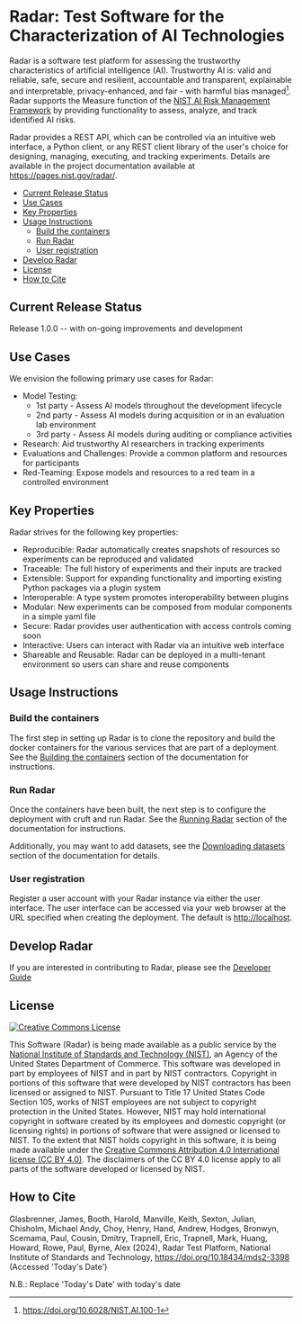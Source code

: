 # Radar: Test Software for the Characterization of AI Technologies

Radar is a software test platform for assessing the trustworthy characteristics of artificial intelligence (AI).
Trustworthy AI is: valid and reliable, safe, secure and resilient, accountable and transparent, explainable and interpretable, privacy-enhanced, and fair - with harmful bias managed[^1].
Radar supports the Measure function of the [NIST AI Risk Management Framework](https://nist.gov/itl/ai-risk-management-framework/) by providing functionality to assess, analyze, and track identified AI risks.

Radar provides a REST API, which can be controlled via an intuitive web interface, a Python client, or any REST client library of the user's choice for designing, managing, executing, and tracking experiments.
Details are available in the project documentation available at <https://pages.nist.gov/radar/>.

[^1]: <https://doi.org/10.6028/NIST.AI.100-1>

<!-- markdownlint-disable MD007 MD030 -->
- [Current Release Status](#current-release-status)
- [Use Cases](#use-cases)
- [Key Properties](#key-properties)
- [Usage Instructions](#usage-instructions)
    - [Build the containers](#build-the-containers)
    - [Run Radar](#run-radar)
    - [User registration](#user-registration)
- [Develop Radar](#develop-radar)
- [License](#license)
- [How to Cite](#how-to-cite)
<!-- markdownlint-enable MD007 MD030 -->

## Current Release Status

Release 1.0.0 -- with on-going improvements and development

## Use Cases

We envision the following primary use cases for Radar:

-   Model Testing:
    -   1st party - Assess AI models throughout the development lifecycle
    -   2nd party - Assess AI models during acquisition or in an evaluation lab environment
    -   3rd party - Assess AI models during auditing or compliance activities
-   Research: Aid trustworthy AI researchers in tracking experiments
-   Evaluations and Challenges: Provide a common platform and resources for participants
-   Red-Teaming: Expose models and resources to a red team in a controlled environment

## Key Properties

Radar strives for the following key properties:

-   Reproducible: Radar automatically creates snapshots of resources so experiments can be reproduced and validated
-   Traceable: The full history of experiments and their inputs are tracked
-   Extensible: Support for expanding functionality and importing existing Python packages via a plugin system
-   Interoperable: A type system promotes interoperability between plugins
-   Modular: New experiments can be composed from modular components in a simple yaml file
-   Secure: Radar provides user authentication with access controls coming soon
-   Interactive: Users can interact with Radar via an intuitive web interface
-   Shareable and Reusable: Radar can be deployed in a multi-tenant environment so users can share and reuse components

## Usage Instructions

### Build the containers

The first step in setting up Radar is to clone the repository and build the docker containers for the various services that are part of a deployment.
See the [Building the containers](https://pages.nist.gov/radar/getting-started/building-the-containers.html) section of the documentation for instructions.

### Run Radar

Once the containers have been built, the next step is to configure the deployment with cruft and run Radar.
See the [Running Radar](https://pages.nist.gov/radar/getting-started/running-radar.html) section of the documentation for instructions.

Additionally, you may want to add datasets, see the [Downloading datasets](https://pages.nist.gov/radar/getting-started/acquiring-datasets.html) section of the documentation for details.

### User registration

Register a user account with your Radar instance via either the user interface.
The user interface can be accessed via your web browser at the URL specified when creating the deployment.
The default is <http://localhost>.

## Develop Radar

If you are interested in contributing to Radar, please see the [Developer Guide](DEVELOPER.md)

## License

[![Creative Commons License](https://i.creativecommons.org/l/by/4.0/88x31.png)](http://creativecommons.org/licenses/by/4.0/)

This Software (Radar) is being made available as a public service by the [National Institute of Standards and Technology (NIST)](https://www.nist.gov/), an Agency of the United States Department of Commerce.
This software was developed in part by employees of NIST and in part by NIST contractors.
Copyright in portions of this software that were developed by NIST contractors has been licensed or assigned to NIST.
Pursuant to Title 17 United States Code Section 105, works of NIST employees are not subject to copyright protection in the United States.
However, NIST may hold international copyright in software created by its employees and domestic copyright (or licensing rights) in portions of software that were assigned or licensed to NIST.
To the extent that NIST holds copyright in this software, it is being made available under the [Creative Commons Attribution 4.0 International license (CC BY 4.0)](http://creativecommons.org/licenses/by/4.0/).
The disclaimers of the CC BY 4.0 license apply to all parts of the software developed or licensed by NIST.

## How to Cite

Glasbrenner, James, Booth, Harold, Manville, Keith, Sexton, Julian, Chisholm, Michael Andy, Choy, Henry, Hand, Andrew, Hodges, Bronwyn, Scemama, Paul, Cousin, Dmitry, Trapnell, Eric, Trapnell, Mark, Huang, Howard, Rowe, Paul, Byrne, Alex (2024), Radar Test Platform, National Institute of Standards and Technology, https://doi.org/10.18434/mds2-3398 (Accessed 'Today's Date')

N.B.: Replace 'Today's Date' with today's date

